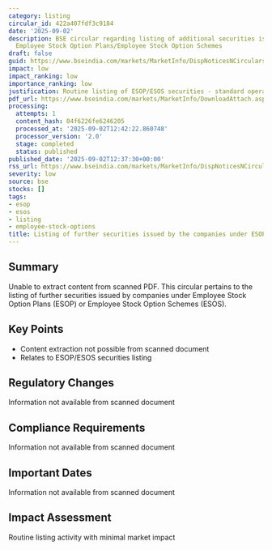 ```yaml
---
category: listing
circular_id: 422a407fdf3c9184
date: '2025-09-02'
description: BSE circular regarding listing of additional securities issued under
  Employee Stock Option Plans/Employee Stock Option Schemes
draft: false
guid: https://www.bseindia.com/markets/MarketInfo/DispNoticesNCirculars.aspx?Noticeid={92B16218-B733-4CE0-AB23-F040C81F3C01}&noticeno=20250902-24&dt=09/02/2025&icount=24&totcount=25&flag=0
impact: low
impact_ranking: low
importance_ranking: low
justification: Routine listing of ESOP/ESOS securities - standard operational procedure
pdf_url: https://www.bseindia.com/markets/MarketInfo/DownloadAttach.aspx?id=20250902-24&attachedId=e6f2cd6b-705c-41fb-8d51-bb951d3536b9
processing:
  attempts: 1
  content_hash: 04f6226fe6246205
  processed_at: '2025-09-02T12:42:22.860748'
  processor_version: '2.0'
  stage: completed
  status: published
published_date: '2025-09-02T12:37:30+00:00'
rss_url: https://www.bseindia.com/markets/MarketInfo/DispNoticesNCirculars.aspx?Noticeid={92B16218-B733-4CE0-AB23-F040C81F3C01}&noticeno=20250902-24&dt=09/02/2025&icount=24&totcount=25&flag=0
severity: low
source: bse
stocks: []
tags:
- esop
- esos
- listing
- employee-stock-options
title: Listing of further securities issued by the companies under ESOP/ESOS
---
```


## Summary

Unable to extract content from scanned PDF. This circular pertains to the listing of further securities issued by companies under Employee Stock Option Plans (ESOP) or Employee Stock Option Schemes (ESOS).

## Key Points

- Content extraction not possible from scanned document
- Relates to ESOP/ESOS securities listing

## Regulatory Changes

Information not available from scanned document

## Compliance Requirements

Information not available from scanned document

## Important Dates

Information not available from scanned document

## Impact Assessment

Routine listing activity with minimal market impact